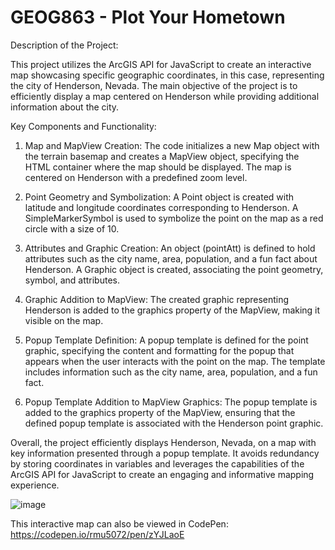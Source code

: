 # GEOG863 - Plot Your Hometown

Description of the Project:

This project utilizes the ArcGIS API for JavaScript to create an interactive map showcasing specific geographic coordinates, in this case, representing the city of Henderson, Nevada. The main objective of the project is to efficiently display a map centered on Henderson while providing additional information about the city.

Key Components and Functionality:

1. Map and MapView Creation: The code initializes a new Map object with the terrain basemap and creates a MapView object, specifying the HTML container where the map should be displayed. The map is centered on Henderson with a predefined zoom level.

2. Point Geometry and Symbolization: A Point object is created with latitude and longitude coordinates corresponding to Henderson. A SimpleMarkerSymbol is used to symbolize the point on the map as a red circle with a size of 10.

3. Attributes and Graphic Creation: An object (pointAtt) is defined to hold attributes such as the city name, area, population, and a fun fact about Henderson. A Graphic object is created, associating the point geometry, symbol, and attributes.

4. Graphic Addition to MapView: The created graphic representing Henderson is added to the graphics property of the MapView, making it visible on the map.

5. Popup Template Definition: A popup template is defined for the point graphic, specifying the content and formatting for the popup that appears when the user interacts with the point on the map. The template includes information such as the city name, area, population, and a fun fact.

6. Popup Template Addition to MapView Graphics: The popup template is added to the graphics property of the MapView, ensuring that the defined popup template is associated with the Henderson point graphic.

Overall, the project efficiently displays Henderson, Nevada, on a map with key information presented through a popup template. It avoids redundancy by storing coordinates in variables and leverages the capabilities of the ArcGIS API for JavaScript to create an engaging and informative mapping experience.

![image](https://github.com/bec-in-tech/GEOG863-Plot-Your-Hometown/assets/120440399/9ebb6f9d-07a0-42d7-a35a-cdc5d5ac14f8)

This interactive map can also be viewed in CodePen: https://codepen.io/rmu5072/pen/zYJLaoE
